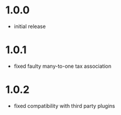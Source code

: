 # 1.0.0

- initial release

# 1.0.1

- fixed faulty many-to-one tax association

# 1.0.2

- fixed compatibility with third party plugins